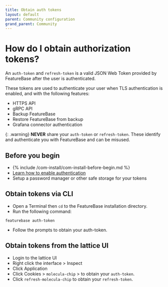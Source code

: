 ```yaml
---
title: Obtain auth tokens
layout: default
parent: Community configuration
grand_parent: Community
---
```


# How do I obtain authorization tokens?

An `auth-token` and `refresh-token` is a valid JSON Web Token provided by FeatureBase after the user is authenticated.

These tokens are used to authenticate your user when TLS authentication is enabled, and with the following features:

* HTTPS API
* gRPC API
* Backup FeatureBase
* Restore FeatureBase from backup
* Grafana connector authentication

{: .warning}
**NEVER** share your `auth-token` or `refresh-token`. These identify and authenticate you with FeatureBase and can be misused.

## Before you begin

* {% include /com-install/com-install-before-begin.md %}
* [Learn how to enable authentication](/docs/community/com-config-auth/com-config-authentication)
* Setup a password manager or other safe storage for your tokens

## Obtain tokens via CLI

* Open a Terminal then `cd` to the FeatureBase installation directory.
* Run the following command:

```
featurebase auth-token
```

* Follow the prompts to obtain your auth-token.

## Obtain tokens from the lattice UI

* Login to the lattice UI
* Right click the interface > Inspect
* Click Application
* Click Cookies > `molecula-chip` > to obtain your `auth-token`.
* Click `refresh-molecula-chip` to obtain your `refresh-token`.

<!--
## Further information

* [Use tokens to authenticate HTTPS API commands]
* [Use tokens to authenticate gRPC API commands]
* [Use tokens to Backup an authenticated FeatureBase cluster](/docs/community/com-config/com-config-backup)
* [Use an `auth-token` to restore from an authenticated backup](/docs/community/com-config/com-config-restore)
* [Use tokens to authenticate the Grafana connector]
-->

